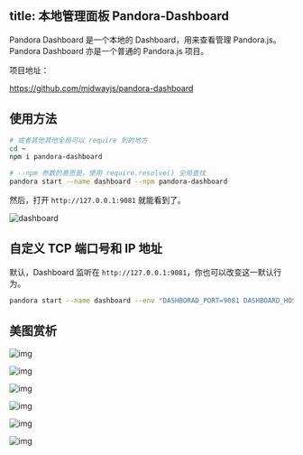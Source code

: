 title: 本地管理面板 Pandora-Dashboard 
---

Pandora Dashboard 是一个本地的 Dashboard，用来查看管理 Pandora.js。Pandora Dashboard 亦是一个普通的 Pandora.js 项目。

项目地址：

<https://github.com/midwayjs/pandora-dashboard>


## 使用方法

```bash
# 或者其他其他全局可以 require 到的地方
cd ~ 
npm i pandora-dashboard

# --npm 参数的意思是，使用 require.resolve() 全局查找
pandora start --name dashboard --npm pandora-dashboard 
```

然后，打开 `http://127.0.0.1:9081` 就能看到了。

![dashboard](https://img.alicdn.com/tfs/TB1pIfEeOqAXuNjy1XdXXaYcVXa-1906-1450.png)

## 自定义 TCP 端口号和 IP 地址
 
 默认，Dashboard 监听在 `http://127.0.0.1:9081`，你也可以改变这一默认行为。
   
```bash
pandora start --name dashboard --env "DASHBORAD_PORT=9081 DASHBOARD_HOST=0.0.0.0" --npm pandora-dashboard
```

## 美图赏析

![img](https://img.alicdn.com/tfs/TB1P44yh2DH8KJjy1XcXXcpdXXa-2536-1992.png)

![img](https://img.alicdn.com/tfs/TB1ZmRBh_vI8KJjSspjXXcgjXXa-2528-1998.png)

![img](https://img.alicdn.com/tfs/TB1k04KhY_I8KJjy1XaXXbsxpXa-2540-1996.png)

![img](https://img.alicdn.com/tfs/TB1tcXih4rI8KJjy0FpXXb5hVXa-2534-2006.png)

![img](https://img.alicdn.com/tfs/TB14pXfh8TH8KJjy0FiXXcRsXXa-2536-1998.png)

![img](https://img.alicdn.com/tfs/TB17t0ih4rI8KJjy0FpXXb5hVXa-2542-1996.png)